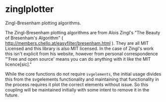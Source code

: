 # zinglplotter
Zingl-Bresenham plotting algorithms.

The Zingl-Bresenham plotting algorithms are from Alois Zingl's "The Beauty of Bresenham's Algorithm" ( http://members.chello.at/easyfilter/bresenham.html ). They are all MIT Licensed and this library is also MIT licensed. In the case of Zingl's work this isn't explicit from his website, however from personal correspondence "'Free and open source' means you can do anything with it like the MIT licence[sic]."

While the core functions do not require `svgelements`, the initial usage divides this from the svgelements functionality and maintaining that functionality in the process requires it plot the correct elements without issue. So this coupling will be maintained initially with some intent to remove it in the future. 
